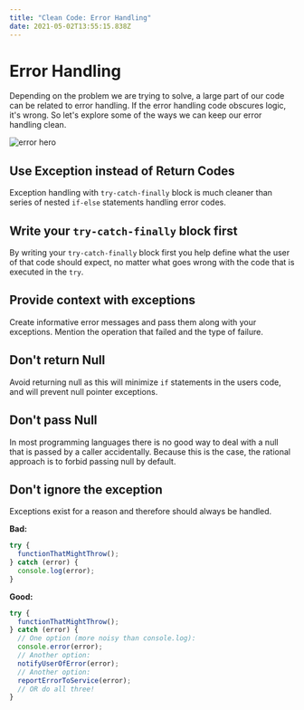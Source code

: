 ```yaml
---
title: "Clean Code: Error Handling"
date: 2021-05-02T13:55:15.838Z
---
```

# Error Handling

Depending on the problem we are trying to solve, a large part of our code can be related to error handling. If the error handling code obscures logic, it's wrong. So let's explore some of the ways we can keep our error handling clean.

![error hero](/img/1_zvwdiqkolj2z1milfrqjoq.jpeg "error hero")

## Use Exception instead of Return Codes

Exception handling with ```try-catch-finally``` block is much cleaner than series of nested ```if-else``` statements handling error codes.

## Write your ```try-catch-finally``` block first 

By writing your ```try-catch-finally``` block first you help define what the user of that code should expect, no matter what goes wrong with the code that is executed in the ```try```.

## Provide context with exceptions

Create informative error messages and pass them along with your exceptions. Mention the operation that failed and the type of failure.

## Don't return Null

Avoid returning null as this will minimize ```if``` statements in the users code, and will prevent null pointer exceptions.

## Don't pass Null

In most programming languages there is no good way to deal with a null that is passed by a caller accidentally. Because this is the case, the rational approach is to forbid passing null by default.

## Don't ignore the exception

Exceptions exist for a reason and therefore should always be handled.

**Bad:**

```javascript
try {
  functionThatMightThrow();
} catch (error) {
  console.log(error);
}
```

**Good:**

```javascript
try {
  functionThatMightThrow();
} catch (error) {
  // One option (more noisy than console.log):
  console.error(error);
  // Another option:
  notifyUserOfError(error);
  // Another option:
  reportErrorToService(error);
  // OR do all three!
}